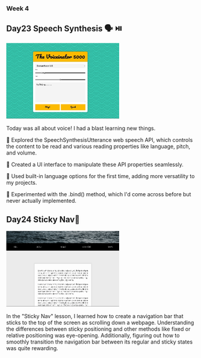 ### Week 4

## Day23 Speech Synthesis 🗣️ ⏯️

<img width="300" height="200" src="./images/day23.gif">
<p> Today was all about voice! I had a blast learning new things. </p>

<p>🌟 Explored the SpeechSynthesisUtterance web speech API, which controls the content to be read and various reading properties like language, pitch, and volume.

🌟 Created a UI interface to manipulate these API properties seamlessly.

🌟 Used built-in language options for the first time, adding more versatility to my projects.

🌟 Experimented with the .bind() method, which I'd come across before but never actually implemented.</p>


## Day24 Sticky Nav👀

<img width="300" height="200" src="./images/day24.gif">
<p> In the "Sticky Nav" lesson, I learned how to create a navigation bar that sticks to the top of the screen as scrolling down a webpage.  Understanding the differences between sticky positioning and other methods like fixed or relative positioning was eye-opening. Additionally, figuring out how to smoothly transition the navigation bar between its regular and sticky states was quite rewarding.</p>
